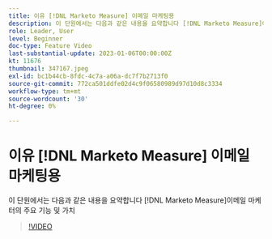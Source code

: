 ```yaml
---
title: 이유 [!DNL Marketo Measure] 이메일 마케팅용
description: 이 단원에서는 다음과 같은 내용을 요약합니다 [!DNL Marketo Measure]이메일 마케터의 주요 기능 및 가치
role: Leader, User
level: Beginner
doc-type: Feature Video
last-substantial-update: 2023-01-06T00:00:00Z
kt: 11676
thumbnail: 347167.jpeg
exl-id: bc1b44cb-8fdc-4c7a-a06a-dc7f7b2713f0
source-git-commit: 772ca501ddfe02d4c9f06580989d97d10d8c3334
workflow-type: tm+mt
source-wordcount: '30'
ht-degree: 0%

---
```


# 이유 [!DNL Marketo Measure] 이메일 마케팅용

이 단원에서는 다음과 같은 내용을 요약합니다 [!DNL Marketo Measure]이메일 마케터의 주요 기능 및 가치

>[!VIDEO](https://video.tv.adobe.com/v/347167/?quality=12&learn=on)
